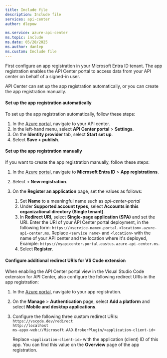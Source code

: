 ```yaml
---
title: Include file
description: Include file
services: api-center
author: dlepow

ms.service: azure-api-center
ms.topic: include
ms.date: 05/28/2025
ms.author: danlep
ms.custom: Include file
---
```


First configure an app registration in your Microsoft Entra ID tenant. The app registration enables the API Center portal to access data from your API center on behalf of a signed-in user.

API Center can set up the app registration automatically, or you can create the app registration manually. 

#### Set up the app registration automatically

To set up the app registration automatically, follow these steps:

1. In the [Azure portal](https://portal.azure.com), navigate to your API center.
1. In the left-hand menu, select **API Center portal** > **Settings**.
1. On the **Identity provider** tab, select **Start set up**.
1. Select **Save + publish**.

#### Set up the app registration manually

If you want to create the app registration manually, follow these steps:

1. In the [Azure portal](https://portal.azure.com), navigate to **Microsoft Entra ID** > **App registrations**.
1. Select **+ New registration**. 
1. On the **Register an application** page, set the values as follows:
    
    1. Set **Name** to a meaningful name such as *api-center-portal*
    1. Under **Supported account types**, select **Accounts in this organizational directory (Single tenant)**. 
    1. In **Redirect URI**, select **Single-page application (SPA)** and set the URI. 
        Enter the URI of your API Center portal deployment, in the following form: `https://<service-name>.portal.<location>.azure-api-center.ms`. Replace `<service name>` and `<location>` with the name of your API center and the location where it's deployed, Example: `https://myapicenter.portal.eastus.azure-api-center.ms`.
    1. Select **Register**.

#### Configure additional redirect URIs for VS Code extension

When enabling the API Center portal view in the Visual Studio Code extension for API Center, also configure the following redirect URIs in the app registration:

1. In the [Azure portal](https://portal.azure.com), navigate to your app registration.
1. On the **Manage** > **Authentication** page, select **Add a platform** and select **Mobile and desktop applications**. 
1. Configure the following three custom redirect URIs:<br/>
    `https://vscode.dev/redirect`<br/>
    `http://localhost`<br/>
    `ms-appx-web://Microsoft.AAD.BrokerPlugin/<application-client-id>`<br/>
    
    Replace `<application-client-id>` with the application (client) ID of this app. You can find this value on the **Overview** page of the app registration. 